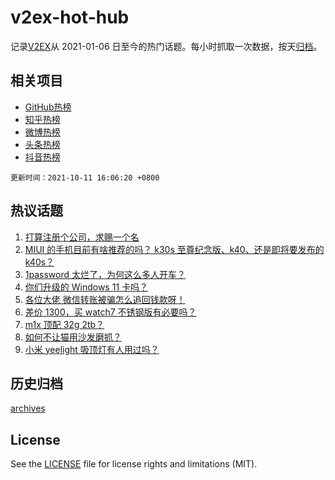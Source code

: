 # v2ex-hot-hub

 记录[V2EX](https://www.v2ex.com/)从 2021-01-06 日至今的热门话题。每小时抓取一次数据，按天[归档](archives)。
 
 ## 相关项目

- [GitHub热榜](https://github.com/snaildev/github-hot-hub)
- [知乎热榜](https://github.com/snaildev/zhihu-hot-hub)
- [微博热榜](https://github.com/snaildev/weibo-hot-hub)
- [头条热榜](https://github.com/snaildev/toutiao-hot-hub)
- [抖音热榜](https://github.com/snaildev/douyin-hot-hub)


 `更新时间：2021-10-11 16:06:20 +0800`

## 热议话题

1. [打算注册个公司，求赐一个名](https://www.v2ex.com/t/806941)
1. [MIUI 的手机目前有啥推荐的吗？ k30s 至尊纪念版、k40、还是即将要发布的 k40s？](https://www.v2ex.com/t/806981)
1. [1password 太烂了，为何这么多人开车？](https://www.v2ex.com/t/806965)
1. [你们升级的 Windows 11 卡吗？](https://www.v2ex.com/t/806890)
1. [各位大佬 微信转账被骗怎么追回钱款呀！](https://www.v2ex.com/t/806931)
1. [差价 1300，买 watch7 不锈钢版有必要吗？](https://www.v2ex.com/t/806940)
1. [m1x 顶配 32g 2tb？](https://www.v2ex.com/t/806858)
1. [如何不让猫用沙发磨抓？](https://www.v2ex.com/t/806972)
1. [小米 yeelight 吸顶灯有人用过吗？](https://www.v2ex.com/t/806887)

## 历史归档

[archives](archives)

## License

See the [LICENSE](LICENSE) file for license rights and limitations (MIT).
